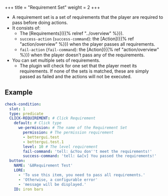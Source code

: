 +++
title = "Requirement Set"
weight = 2
+++

* A requirement set is a set of requirements that the player are required to pass before doing actions.
* It consists of:
  * The [Requirements]({{% relref "../overview" %}}).
  * `success-action` (`success-command`): the [Action]({{% ref "action/overview" %}}) when the player passes all requirements.
  * `fail-action` (`fail-command`): the [Action]({{% ref "action/overview" %}}) when the player doesn't pass any of the requirements.
* You can set multiple sets of requirements.
  * The plugin will check for one set that the player meet its requirements. If none of the sets is matched, these are simply passed as failed and the actions will not be executed.

## Example

```yaml
check-condition:
  slot: 1
  type: predicate
  CLICK-REQUIREMENT: # Click Requirement
    default: # Click type
      we-permission: # The name of the Requirement Set
        permission: # The permission requirement
        - bettergui.test
        - bettergui.test.1
        level: 10 # The level requirement
        fail-command: 'tell: &cYou don''t meet the requirements!'
        success-command: 'tell: &a[v] You passed the requirements!'
  button:
    NAME: '&8Requirement Test'
    LORE:
      - 'To use this item, you need to pass all requirements.'
      - 'Otherwise, a configurable error'
      - 'message will be displayed.'
    ID: iron bars
```
